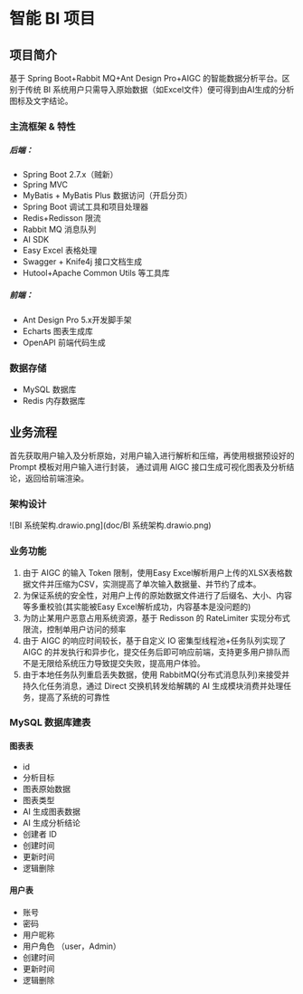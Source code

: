 # 智能 BI 项目

## 项目简介
基于 Spring Boot+Rabbit MQ+Ant Design Pro+AIGC 的智能数据分析平台。区别于传统 BI 系统用户只需导入原始数据（如Excel文件）便可得到由AI生成的分析图标及文字结论。

### 主流框架 & 特性

##### 后端：
- Spring Boot 2.7.x（贼新）
- Spring MVC
- MyBatis + MyBatis Plus 数据访问（开启分页）
- Spring Boot 调试工具和项目处理器
- Redis+Redisson 限流
- Rabbit MQ 消息队列
- AI SDK
- Easy Excel 表格处理
- Swagger + Knife4j 接口文档生成
- Hutool+Apache Common Utils 等工具库

##### 前端：

- Ant Design Pro 5.x开发脚手架
- Echarts 图表生成库
- OpenAPI 前端代码生成

### 数据存储

- MySQL 数据库
- Redis 内存数据库

## 业务流程

首先获取用户输入及分析原始，对用户输入进行解析和压缩，再使用根据预设好的 Prompt 模板对用户输入进行封装，
通过调用 AIGC 接口生成可视化图表及分析结论，返回给前端渲染。

### 架构设计

![BI 系统架构.drawio.png](doc/BI 系统架构.drawio.png)

### 业务功能

1. 由于 AIGC 的输入 Token 限制，使用Easy Excel解析用户上传的XLSX表格数据文件并压缩为CSV，实测提高了单次输入数据量、并节约了成本。
2. 为保证系统的安全性，对用户上传的原始数据文件进行了后缀名、大小、内容等多重校验(其实能被Easy Excel解析成功，内容基本是没问题的)
3. 为防止某用户恶意占用系统资源，基于 Redisson 的 RateLimiter 实现分布式限流，控制单用户访问的频率
4. 由于 AIGC 的响应时间较长，基于自定义 IO 密集型线程池+任务队列实现了AIGC 的并发执行和异步化，提交任务后即可响应前端，支持更多用户排队而不是无限给系统压力导致提交失败，提高用户体验。
5. 由于本地任务队列重启丢失数据，使用 RabbitMQ(分布式消息队列)来接受并持久化任务消息，通过 Direct 交换机转发给解耦的 AI 生成模块消费并处理任务，提高了系统的可靠性



### MySQL 数据库建表

#### 图表表
- id
- 分析目标
- 图表原始数据
- 图表类型
- AI 生成图表数据
- AI 生成分析结论
- 创建者 ID
- 创建时间
- 更新时间
- 逻辑删除

#### 用户表
- 账号
- 密码
- 用户昵称
- 用户角色 （user，Admin）
- 创建时间
- 更新时间
- 逻辑删除

